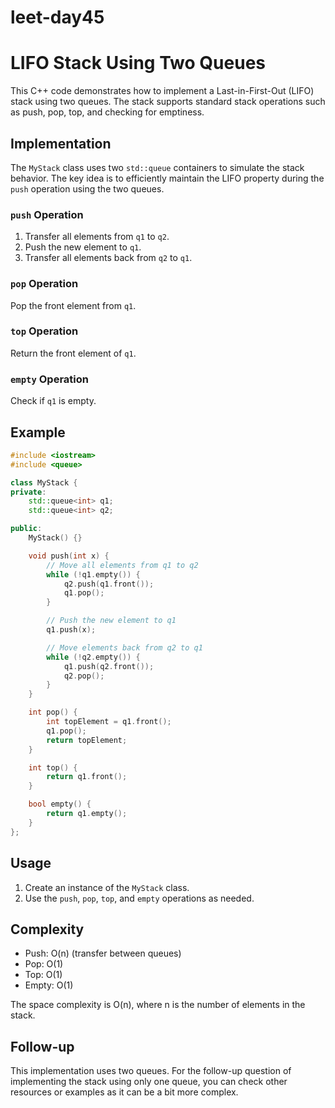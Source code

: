 # leet-day45

# LIFO Stack Using Two Queues

This C++ code demonstrates how to implement a Last-in-First-Out (LIFO) stack using two queues. The stack supports standard stack operations such as push, pop, top, and checking for emptiness.

## Implementation

The `MyStack` class uses two `std::queue` containers to simulate the stack behavior. The key idea is to efficiently maintain the LIFO property during the `push` operation using the two queues.

### `push` Operation

1. Transfer all elements from `q1` to `q2`.
2. Push the new element to `q1`.
3. Transfer all elements back from `q2` to `q1`.

### `pop` Operation

Pop the front element from `q1`.

### `top` Operation

Return the front element of `q1`.

### `empty` Operation

Check if `q1` is empty.

## Example

```cpp
#include <iostream>
#include <queue>

class MyStack {
private:
    std::queue<int> q1;
    std::queue<int> q2;

public:
    MyStack() {}

    void push(int x) {
        // Move all elements from q1 to q2
        while (!q1.empty()) {
            q2.push(q1.front());
            q1.pop();
        }

        // Push the new element to q1
        q1.push(x);

        // Move elements back from q2 to q1
        while (!q2.empty()) {
            q1.push(q2.front());
            q2.pop();
        }
    }

    int pop() {
        int topElement = q1.front();
        q1.pop();
        return topElement;
    }

    int top() {
        return q1.front();
    }

    bool empty() {
        return q1.empty();
    }
};

```

## Usage

1. Create an instance of the `MyStack` class.
2. Use the `push`, `pop`, `top`, and `empty` operations as needed.

## Complexity

- Push: O(n) (transfer between queues)
- Pop: O(1)
- Top: O(1)
- Empty: O(1)

The space complexity is O(n), where n is the number of elements in the stack.

## Follow-up

This implementation uses two queues. For the follow-up question of implementing the stack using only one queue, you can check other resources or examples as it can be a bit more complex.
